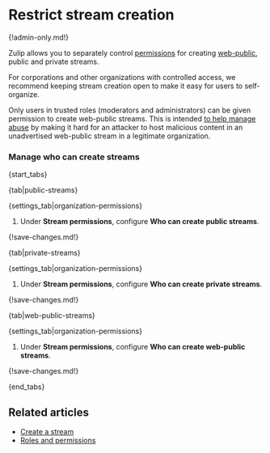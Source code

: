 # Restrict stream creation

{!admin-only.md!}

Zulip allows you to separately control [permissions](/help/roles-and-permissions)
for creating [web-public](/help/web-public-streams), public and private
streams.

For corporations and other organizations with controlled access, we
recommend keeping stream creation open to make it easy for users to
self-organize.

Only users in trusted roles (moderators and administrators) can be
given permission to create web-public streams. This is intended
[to help manage abuse](/help/web-public-streams#managing-abuse) by
making it hard for an attacker to host malicious content in an
unadvertised web-public stream in a legitimate organization.

### Manage who can create streams

{start_tabs}

{tab|public-streams}

{settings_tab|organization-permissions}

1. Under **Stream permissions**, configure **Who can create public streams**.

{!save-changes.md!}

{tab|private-streams}

{settings_tab|organization-permissions}

1. Under **Stream permissions**, configure **Who can create private streams**.

{!save-changes.md!}

{tab|web-public-streams}

{settings_tab|organization-permissions}

1. Under **Stream permissions**, configure **Who can create web-public streams**.

{!save-changes.md!}

{end_tabs}

## Related articles

* [Create a stream](/help/create-a-stream)
* [Roles and permissions](/help/roles-and-permissions)
